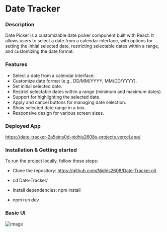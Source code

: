 # Date Tracker

### Description
 Date Picker  is a customizable date picker component built with React. It allows users to select a date from a calendar interface, with options for setting the initial selected date, restricting selectable dates within a range, and customizing the date format.

### Features
- Select a date from a calendar interface.
- Customize date format (e.g., DD/MM/YYYY, MM/DD/YYYY).
- Set initial selected date.
- Restrict selectable dates within a range (minimum and maximum dates).
- Support for highlighting the selected date.
- Apply and cancel buttons for managing date selection.
- Show selected date range in a box.
- Responsive design for various screen sizes.

### Deployed App 
 https://date-tracker-2a5eins0d-nidhis2608s-projects.vercel.app/

### Installation & Getting started
  To run the project locally, follow these steps:

- Clone the repository: https://github.com/Nidhis2608/Date-Tracker.git

- cd Date-Tracker/

- Install dependencies: npm install

- npm run dev

### Basic UI
![image](https://github.com/Nidhis2608/Date-Tracker/assets/147683595/26f6d17e-0441-4751-881f-bba95edd6672)
